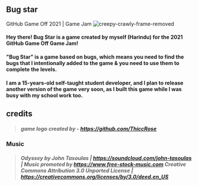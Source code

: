 ## Bug star
GitHub Game Off 2021 | Game Jam
![creepy-crawly-frame-removed](https://user-images.githubusercontent.com/61319844/140776802-3dcca159-8bed-437e-838b-c3a37b34fb89.gif)

#### Hey there! Bug Star is a game created by myself (Harindu) for the 2021 GitHub Game Off Game Jam! 

#### "Bug Star" is a game based on bugs, which means you need to find the bugs that I intentionally added to the game & you need to use them to complete the levels. 

#### I am a 15-years-old self-taught student developer, and I plan to release another version of the game very soon, as I built this game while I was busy with my school work too.

## credits

>##### game logo created by - https://github.com/ThiccRose

### Music
>##### Odyssey by John Tasoulas | https://soundcloud.com/john-tasoulas | Music promoted by https://www.free-stock-music.com Creative Commons Attribution 3.0 Unported License | https://creativecommons.org/licenses/by/3.0/deed.en_US
